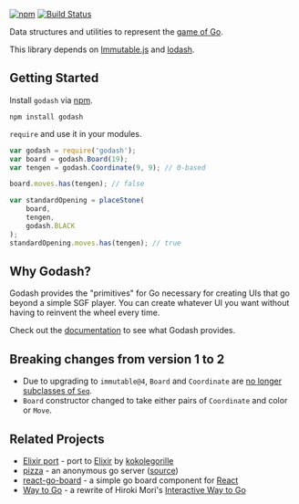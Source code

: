 [![npm](https://img.shields.io/npm/v/godash.svg)][npm]
[![Build Status](https://travis-ci.org/duckpunch/godash.svg)][ci]

Data structures and utilities to represent the [game of Go][go].

This library depends on [Immutable.js][immutable] and [lodash][lodash].

## Getting Started

Install `godash` via [npm][npm].

    npm install godash

`require` and use it in your modules.

```javascript
var godash = require('godash');
var board = godash.Board(19);
var tengen = godash.Coordinate(9, 9); // 0-based

board.moves.has(tengen); // false

var standardOpening = placeStone(
    board,
    tengen,
    godash.BLACK
);
standardOpening.moves.has(tengen); // true
```

## Why Godash?

Godash provides the "primitives" for Go necessary for creating UIs that go
beyond a simple SGF player.  You can create whatever UI you want without having
to reinvent the wheel every time.

Check out the [documentation][godash-docs] to see what Godash provides.

## Breaking changes from version 1 to 2

* Due to upgrading to `immutable@4`, `Board` and `Coordinate` are [no longer
  subclasses of `Seq`][immutable-4].
* `Board` constructor changed to take either pairs of `Coordinate` and color or
  `Move`.

## Related Projects

* [Elixir port][port] - port to [Elixir][elixir] by [kokolegorille][koko]
* [pizza][pizza] - an anonymous go server ([source][pizza-code])
* [react-go-board][rgb] - a simple go board component for [React][react]
* [Way to Go][wtg] - a rewrite of Hiroki Mori's [Interactive Way to Go][iwtg]

[ci]: https://travis-ci.org/duckpunch/godash
[elixir]: https://elixir-lang.org/
[go]: https://en.wikipedia.org/wiki/Go_%28game%29
[godash-docs]: https://duckpunch.github.io/godash/api/
[immutable]: https://immutable-js.com/
[immutable-4]: https://github.com/immutable-js/immutable-js/releases/tag/v4.0.0
[iwtg]: http://playgo.to/iwtg/en/
[koko]: https://github.com/kokolegorille/
[lodash]: https://lodash.com/
[npm]: https://www.npmjs.com/package/godash
[pizza]: https://pizza.duckpun.ch/
[pizza-code]: https://gitlab.com/duckpunch/pizza
[port]: https://github.com/kokolegorille/go
[react]: https://reactjs.org/
[rgb]: https://github.com/duckpunch/react-go-board
[wtg]: https://way-to-go.gitlab.io
